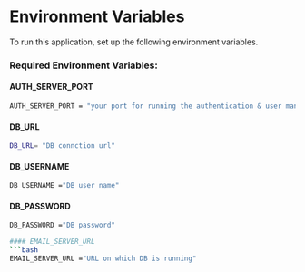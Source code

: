 # Environment Variables

To run this application, set up the following environment variables.

### Required Environment Variables:

#### AUTH_SERVER_PORT
```bash
AUTH_SERVER_PORT = "your port for running the authentication & user management server."
```

#### DB_URL
```bash
DB_URL= "DB connction url"
```

#### DB_USERNAME
```bash
DB_USERNAME ="DB user name"
```

#### DB_PASSWORD
```bash
DB_PASSWORD ="DB password"

#### EMAIL_SERVER_URL
```bash
EMAIL_SERVER_URL ="URL on which DB is running"